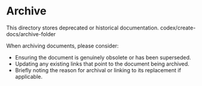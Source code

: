 # Archive

This directory stores deprecated or historical documentation.
codex/create-docs/archive-folder


When archiving documents, please consider:
- Ensuring the document is genuinely obsolete or has been superseded.
- Updating any existing links that point to the document being archived.
- Briefly noting the reason for archival or linking to its replacement if applicable.

